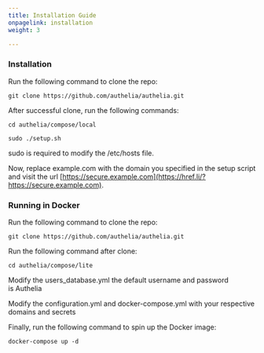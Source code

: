 ```yaml
---
title: Installation Guide
onpagelink: installation
weight: 3

---
```


### **Installation**

Run the following command to clone the repo:

    git clone https://github.com/authelia/authelia.git

After successful clone, run the following commands:

    cd authelia/compose/local

    sudo ./setup.sh

sudo is required to modify the /etc/hosts file.

Now, replace example.com with the domain you specified in the setup script and visit the url [https://secure.example.com](https://href.li/?https://secure.example.com).

### Running in Docker

Run the following command to clone the repo:

    git clone https://github.com/authelia/authelia.git

Run the following command after clone:

    cd authelia/compose/lite

Modify the users\_database.yml the default username and password is Authelia

Modify the configuration.yml and docker-compose.yml with your respective domains and secrets

Finally, run the following command to spin up the Docker image:

    docker-compose up -d

